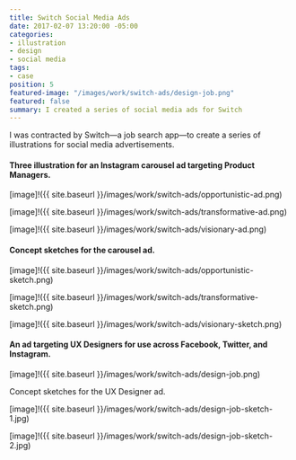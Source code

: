```yaml
---
title: Switch Social Media Ads
date: 2017-02-07 13:20:00 -05:00
categories:
- illustration
- design
- social media
tags:
- case
position: 5
featured-image: "/images/work/switch-ads/design-job.png"
featured: false
summary: I created a series of social media ads for Switch
---
```


I was contracted by Switch—a job search app—to create a series of illustrations for social media advertisements. 

#### Three illustration for an Instagram carousel ad targeting Product Managers. 

[image]!({{ site.baseurl }}/images/work/switch-ads/opportunistic-ad.png)  

[image]!({{ site.baseurl }}/images/work/switch-ads/transformative-ad.png)  

[image]!({{ site.baseurl }}/images/work/switch-ads/visionary-ad.png)  

#### Concept sketches for the carousel ad.
[image]!({{ site.baseurl }}/images/work/switch-ads/opportunistic-sketch.png)  

[image]!({{ site.baseurl }}/images/work/switch-ads/transformative-sketch.png)  

[image]!({{ site.baseurl }}/images/work/switch-ads/visionary-sketch.png)

#### An ad targeting UX Designers for use across Facebook, Twitter, and Instagram.

[image]!({{ site.baseurl }}/images/work/switch-ads/design-job.png)

Concept sketches for the UX Designer ad.  

[image]!({{ site.baseurl }}/images/work/switch-ads/design-job-sketch-1.jpg)  

[image]!({{ site.baseurl }}/images/work/switch-ads/design-job-sketch-2.jpg)